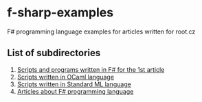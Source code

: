 # f-sharp-examples

F# programming language examples for articles written for root.cz

## List of subdirectories

1. [Scripts and programs written in F# for the 1st article](<article_01>)
1. [Scripts written in OCaml language](<OCaml>)
1. [Scripts written in Standard ML language](<ML>)
1. [Articles about F# programming language](<articles>)
